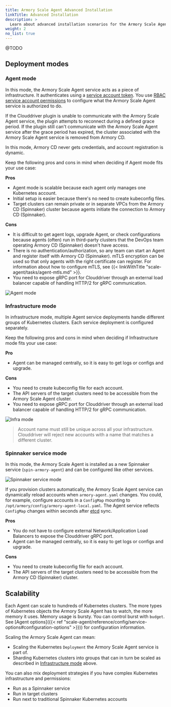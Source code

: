 ```yaml
---
title: Armory Scale Agent Advanced Installation
linkTitle: Advanced Installation
description: >
  Learn about advanced installation scenarios for the Armory Scale Agent in your Kubernetes, Spinnaker, and Armory Continuous Deployment environments.
weight: 2
no_list: true
---
```


@TODO 


## Deployment modes

### Agent mode

In this mode, the Armory Scale Agent service acts as a piece of infrastructure. It authenticates  using a [service account token](https://kubernetes.io/docs/reference/access-authn-authz/authentication/#service-account-tokens). You use
[RBAC service account permissions](https://kubernetes.io/docs/reference/access-authn-authz/rbac/#service-account-permissions) to configure what the Armory Scale Agent service is authorized to do.

If the Clouddriver plugin is unable to communicate with the Armory Scale Agent service, the plugin attempts to reconnect during a defined grace period. If the plugin still can't communicate with the Armory Scale Agent service after the grace period has expired, the cluster associated with the Armory Scale Agent service is removed from Armory CD.

In this mode, Armory CD never gets credentials, and account registration is dynamic.

Keep the following pros and cons in mind when deciding if Agent mode fits your use case:

**Pros**

- Agent mode is scalable because each agent only manages one Kubernetes account.
- Initial setup is easier because there's no need to create kubeconfig files.
- Target clusters can remain private or in separate VPCs from the Armory CD (Spinnaker) cluster because agents initiate the connection to Armory CD (Spinnaker).

**Cons**

- It is difficult to get agent logs, upgrade Agent, or check configurations because agents (often) run in third-party clusters that the DevOps team operating Armory CD (Spinnaker) doesn't have access.
- There is no authentication/authorization, so any team can start an Agent and register itself with Armory CD (Spinnaker). mTLS encryption can be used so that only agents with the right certificate can register. For information about how to configure mTLS, see {{< linkWithTitle "scale-agent/tasks/agent-mtls.md" >}}.
- You need to expose gRPC port for Clouddriver through an external load balancer capable of handling HTTP/2 for gRPC communication.

![Agent mode](/images/scale-agent/agent-mode.png)

### Infrastructure mode

In infrastructure mode, multiple Agent service deployments handle different groups of Kubernetes clusters. Each service deployment is configured separately.

Keep the following pros and cons in mind when deciding if Infrastructure mode fits your use case:

**Pro**

- Agent can be managed centrally, so it is easy to get logs or configs and upgrade.

**Cons**

- You need to create kubeconfig file for each account.
- The API servers of the target clusters need to be accessible from the Armory Scale Agent cluster.
- You need to expose gRPC port for Clouddriver through an external load balancer capable of handling HTTP/2 for gRPC communication.

![Infra mode](/images/scale-agent/agent-infra-mode.png)

> Account name must still be unique across all your infrastructure. Clouddriver will reject new accounts with a name that matches a different cluster.

### Spinnaker service mode

In this mode, the Armory Scale Agent is installed as a new Spinnaker service (`spin-armory-agent`) and can be configured like other services.

![Spinnaker service mode](/images/scale-agent/in-cluster-mode.png)

If you provision clusters automatically, the Armory Scale Agent service can dynamically reload accounts when `armory-agent.yaml` changes. You could, for example, configure accounts in a `ConfigMap` mounting to `/opt/armory/config/armory-agent-local.yaml`.  The Agent service reflects `ConfigMap` changes within seconds after [etcd](https://etcd.io/) sync.

**Pros**

- You do not have to configure external Network/Application Load Balancers to expose the Clouddriver gRPC port.
- Agent can be managed centrally, so it is easy to get logs or configs and upgrade.

**Cons**

- You need to create kubeconfig file for each account.
- The API servers of the target clusters need to be accessible from the Armory CD (Spinnaker) cluster.



## Scalability

Each Agent can scale to hundreds of Kubernetes clusters. The more types of Kubernetes objects the Armory Scale Agent has to watch, the more memory it uses. Memory usage is bursty. You can control burst with `budget`. See [Agent options]({{< ref "scale-agent/reference/config/service-options#configuration-options" >}})) for configuration information.

Scaling the Armory Scale Agent can mean:

- Scaling the Kubernetes `Deployment` the Armory Scale Agent service is part of.
- Sharding Kubernetes clusters into groups that can in turn be scaled as described in [Infrastructure mode](#infrastructure-mode) above.

You can also mix deployment strategies if you have complex Kubernetes infrastructure and permissions:

- Run as a Spinnaker service
- Run in target clusters
- Run next to traditional Spinnaker Kubernetes accounts
